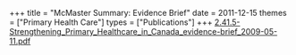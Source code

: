 +++
title = "McMaster Summary: Evidence Brief"
date = 2011-12-15
themes = ["Primary Health Care"]
types = ["Publications"]
+++
[2.41.5-Strengthening_Primary_Healthcare_in_Canada_evidence-brief_2009-05-11.pdf](/files/2.41.5-Strengthening_Primary_Healthcare_in_Canada_evidence-brief_2009-05-11.pdf)
